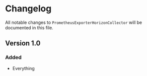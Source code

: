 # Changelog

All notable changes to `PrometheusExporterHorizonCollector` will be documented in this file.

## Version 1.0

### Added
- Everything
